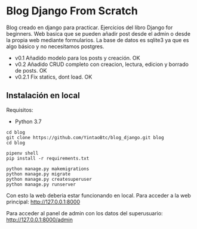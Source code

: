 # Blog Django From Scratch

Blog creado en django para practicar. Ejercicios del libro Django for beginners. Web basica que se pueden añadir post desde el admin o desde la propia web mediante formularios. La base de datos es sqlite3 ya que es algo básico y no necesitamos postgres. 

- v0.1    Añadido modelo para los posts y creación. OK
- v0.2    Añadido CRUD completo con creacion, lectura, edicion y borrado de posts. OK
- v0.2.1  Fix statics, dont load. OK

## Instalación en local

Requisitos:

- Python 3.7

```mkdir blog
cd blog
git clone https://github.com/YintaoBtc/blog_django.git blog
cd blog

pipenv shell
pip install -r requirements.txt

python manage.py makemigrations
python manage.py migrate
python manage.py createsuperuser
python manage.py runserver
```

Con esto la web deberia estar funcionando en local. Para acceder a la web principal:
<http://127.0.0.1:8000>

Para acceder al panel de admin con los datos del superusuario:
<http://127.0.0.1:8000/admin>
